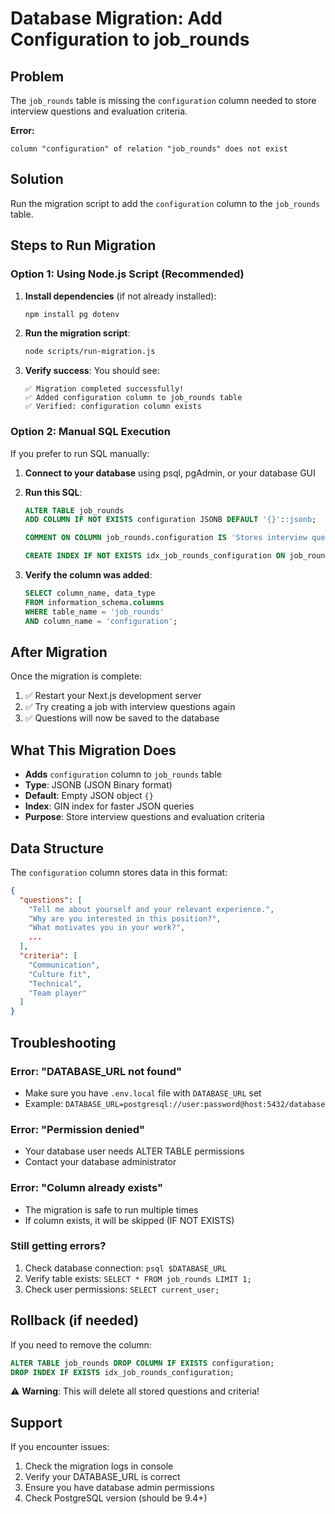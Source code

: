 # Database Migration: Add Configuration to job_rounds

## Problem
The `job_rounds` table is missing the `configuration` column needed to store interview questions and evaluation criteria.

**Error:** 
```
column "configuration" of relation "job_rounds" does not exist
```

## Solution

Run the migration script to add the `configuration` column to the `job_rounds` table.

## Steps to Run Migration

### Option 1: Using Node.js Script (Recommended)

1. **Install dependencies** (if not already installed):
   ```bash
   npm install pg dotenv
   ```

2. **Run the migration script**:
   ```bash
   node scripts/run-migration.js
   ```

3. **Verify success**:
   You should see:
   ```
   ✅ Migration completed successfully!
   ✅ Added configuration column to job_rounds table
   ✅ Verified: configuration column exists
   ```

### Option 2: Manual SQL Execution

If you prefer to run SQL manually:

1. **Connect to your database** using psql, pgAdmin, or your database GUI

2. **Run this SQL**:
   ```sql
   ALTER TABLE job_rounds 
   ADD COLUMN IF NOT EXISTS configuration JSONB DEFAULT '{}'::jsonb;

   COMMENT ON COLUMN job_rounds.configuration IS 'Stores interview questions and evaluation criteria as JSON: {"questions": [...], "criteria": [...]}';

   CREATE INDEX IF NOT EXISTS idx_job_rounds_configuration ON job_rounds USING GIN (configuration);
   ```

3. **Verify the column was added**:
   ```sql
   SELECT column_name, data_type 
   FROM information_schema.columns 
   WHERE table_name = 'job_rounds' 
   AND column_name = 'configuration';
   ```

## After Migration

Once the migration is complete:

1. ✅ Restart your Next.js development server
2. ✅ Try creating a job with interview questions again
3. ✅ Questions will now be saved to the database

## What This Migration Does

- **Adds** `configuration` column to `job_rounds` table
- **Type**: JSONB (JSON Binary format)
- **Default**: Empty JSON object `{}`
- **Index**: GIN index for faster JSON queries
- **Purpose**: Store interview questions and evaluation criteria

## Data Structure

The `configuration` column stores data in this format:

```json
{
  "questions": [
    "Tell me about yourself and your relevant experience.",
    "Why are you interested in this position?",
    "What motivates you in your work?",
    ...
  ],
  "criteria": [
    "Communication",
    "Culture fit",
    "Technical",
    "Team player"
  ]
}
```

## Troubleshooting

### Error: "DATABASE_URL not found"
- Make sure you have `.env.local` file with `DATABASE_URL` set
- Example: `DATABASE_URL=postgresql://user:password@host:5432/database`

### Error: "Permission denied"
- Your database user needs ALTER TABLE permissions
- Contact your database administrator

### Error: "Column already exists"
- The migration is safe to run multiple times
- If column exists, it will be skipped (IF NOT EXISTS)

### Still getting errors?
1. Check database connection: `psql $DATABASE_URL`
2. Verify table exists: `SELECT * FROM job_rounds LIMIT 1;`
3. Check user permissions: `SELECT current_user;`

## Rollback (if needed)

If you need to remove the column:

```sql
ALTER TABLE job_rounds DROP COLUMN IF EXISTS configuration;
DROP INDEX IF EXISTS idx_job_rounds_configuration;
```

⚠️ **Warning**: This will delete all stored questions and criteria!

## Support

If you encounter issues:
1. Check the migration logs in console
2. Verify your DATABASE_URL is correct
3. Ensure you have database admin permissions
4. Check PostgreSQL version (should be 9.4+)
